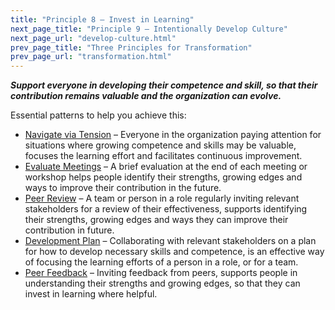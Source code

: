 ```yaml
---
title: "Principle 8 – Invest in Learning"
next_page_title: "Principle 9 – Intentionally Develop Culture"
next_page_url: "develop-culture.html"
prev_page_title: "Three Principles for Transformation"
prev_page_url: "transformation.html"
---
```




**_Support everyone in developing their competence and skill, so that their contribution remains valuable and the organization can evolve._**

Essential patterns to help you achieve this:

-   [Navigate via Tension](navigate-via-tension.html) – Everyone in the organization paying attention for situations where growing competence and skills may be valuable, focuses the learning effort and facilitates continuous improvement.
-   [Evaluate Meetings](evaluate-meetings.html) – A brief evaluation at the end of each meeting or workshop helps people identify their strengths, growing edges and ways to improve their contribution in the future.
-   [Peer Review](peer-review.html) –  A team or person in a role regularly inviting relevant stakeholders for a review of their effectiveness, supports identifying their strengths, growing edges and ways they can improve their contribution in future. 
-   [Development Plan](development-plan.html) –  Collaborating with relevant stakeholders on a plan for how to develop necessary skills and competence, is an effective way of focusing the learning efforts of a person in a role, or for a team.
-   [Peer Feedback](peer-feedback.html) –  Inviting feedback from peers, supports people in understanding their strengths and growing edges, so that they can invest in learning where helpful.
